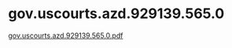 # gov.uscourts.azd.929139.565.0

[gov.uscourts.azd.929139.565.0.pdf](gov%20uscourts%20azd%20929139%20565%200%203f489e93f17b42928fd0372b448e30ab/gov.uscourts.azd.929139.565.0.pdf)